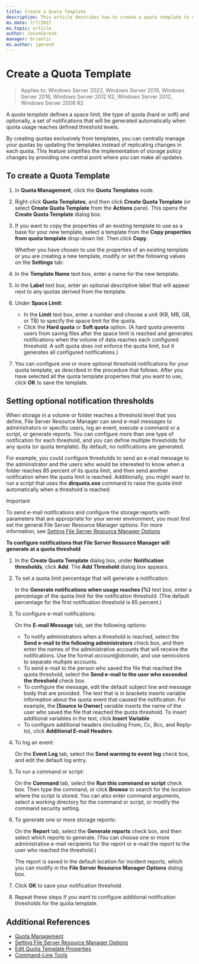 ```yaml
---
title: Create a Quota Template
description: This article describes how to create a quota template to define a storage space limit
ms.date: 7/7/2017
ms.topic: article
author: JasonGerend
manager: brianlic
ms.author: jgerend
---
```

# Create a Quota Template

>Applies to: Windows Server 2022, Windows Server 2019, Windows Server 2016, Windows Server 2012 R2, Windows Server 2012, Windows Server 2008 R2

A *quota template* defines a space limit, the type of quota (hard or soft) and optionally, a set of notifications that will be generated automatically when quota usage reaches defined threshold levels.

By creating quotas exclusively from templates, you can centrally manage your quotas by updating the templates instead of replicating changes in each quota. This feature simplifies the implementation of storage policy changes by providing one central point where you can make all updates.

## To create a Quota Template

1.  In **Quota Management**, click the **Quota Templates** node.

2.  Right-click **Quota Templates**, and then click **Create Quota Template** (or select **Create Quota Template** from the **Actions** pane). This opens the **Create Quota Template** dialog box.

3.  If you want to copy the properties of an existing template to use as a base for your new template, select a template from the **Copy properties from quota template** drop-down list. Then click **Copy**.

    Whether you have chosen to use the properties of an existing template or you are creating a new template, modify or set the following values on the **Settings** tab:

4.  In the **Template Name** text box, enter a name for the new template.

5.  In the **Label** text box, enter an optional descriptive label that will appear next to any quotas derived from the template.

6.  Under **Space Limit**:

    -   In the **Limit** text box, enter a number and choose a unit (KB, MB, GB, or TB) to specify the space limit for the quota.
    -   Click the **Hard quota** or **Soft quota** option. (A hard quota prevents users from saving files after the space limit is reached and generates notifications when the volume of data reaches each configured threshold. A soft quota does not enforce the quota limit, but it generates all configured notifications.)

7.  You can configure one or more optional threshold notifications for your quota template, as described in the procedure that follows. After you have selected all the quota template properties that you want to use, click **OK** to save the template.

## Setting optional notification thresholds

When storage in a volume or folder reaches a threshold level that you define, File Server Resource Manager can send e-mail messages to administrators or specific users, log an event, execute a command or a script, or generate reports. You can configure more than one type of notification for each threshold, and you can define multiple thresholds for any quota (or quota template). By default, no notifications are generated.

For example, you could configure thresholds to send an e-mail message to the administrator and the users who would be interested to know when a folder reaches 85 percent of its quota limit, and then send another notification when the quota limit is reached. Additionally, you might want to run a script that uses the **dirquota.exe** command to raise the quota limit automatically when a threshold is reached.

> [!Important]
> To send e-mail notifications and configure the storage reports with parameters that are appropriate for your server environment, you must first set the general File Server Resource Manager options. For more information, see [Setting File Server Resource Manager Options](setting-file-server-resource-manager-options.md)

**To configure notifications that File Server Resource Manager will generate at a quota threshold**

1. In the **Create Quota Template** dialog box, under **Notification thresholds**, click **Add**. The **Add Threshold** dialog box appears.

2. To set a quota limit percentage that will generate a notification:

   In the **Generate notifications when usage reaches (%)** text box, enter a percentage of the quota limit for the notification threshold. (The default percentage for the first notification threshold is 85 percent.)

3. To configure e-mail notifications:

   On the **E-mail Message** tab, set the following options:

   - To notify administrators when a threshold is reached, select the **Send e-mail to the following administrators** check box, and then enter the names of the administrative accounts that will receive the notifications. Use the format <em>account@domain</em>, and use semicolons to separate multiple accounts.
   - To send e-mail to the person who saved the file that reached the quota threshold, select the **Send e-mail to the user who exceeded the threshold** check box.
   - To configure the message, edit the default subject line and message body that are provided. The text that is in brackets inserts variable information about the quota event that caused the notification. For example, the **\[Source Io Owner\]** variable inserts the name of the user who saved the file that reached the quota threshold. To insert additional variables in the text, click **Insert Variable**.
   - To configure additional headers (including From, Cc, Bcc, and Reply-to), click **Additional E-mail Headers**.

4. To log an event:

   On the **Event Log** tab, select the **Send warning to event log** check box, and edit the default log entry.

5. To run a command or script:

   On the **Command** tab, select the **Run this command or script** check box. Then type the command, or click **Browse** to search for the location where the script is stored. You can also enter command arguments, select a working directory for the command or script, or modify the command security setting.

6. To generate one or more storage reports:

   On the **Report** tab, select the **Generate reports** check box, and then select which reports to generate. (You can choose one or more administrative e-mail recipients for the report or e-mail the report to the user who reached the threshold.)

   The report is saved in the default location for incident reports, which you can modify in the **File Server Resource Manager Options** dialog box.

7. Click **OK** to save your notification threshold.

8. Repeat these steps if you want to configure additional notification thresholds for the quota template.

## Additional References

-   [Quota Management](quota-management.md)
-    [Setting File Server Resource Manager Options](setting-file-server-resource-manager-options.md)
-   [Edit Quota Template Properties](edit-quota-template-properties.md)
-   [Command-Line Tools](command-line-tools.md)


